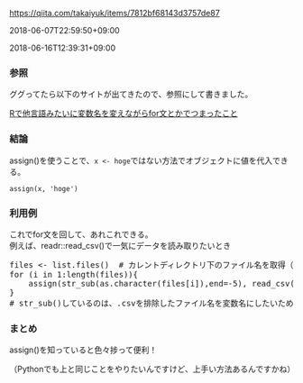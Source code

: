 https://qiita.com/takaiyuk/items/7812bf68143d3757de87

2018-06-07T22:59:50+09:00

2018-06-16T12:39:31+09:00


<h3>
<span id="参照" class="fragment"></span><a href="#%E5%8F%82%E7%85%A7"><i class="fa fa-link"></i></a>参照</h3>

<p>ググってたら以下のサイトが出てきたので、参照にして書きました。</p>

<p><a href="https://futabooo.hatenablog.com/entry/20110910/1315634652" rel="nofollow noopener" target="_blank">Rで他言語みたいに変数名を変えながらfor文とかでつまったこと</a></p>

<h3>
<span id="結論" class="fragment"></span><a href="#%E7%B5%90%E8%AB%96"><i class="fa fa-link"></i></a>結論</h3>

<p>assign()を使うことで、<code>x &lt;- hoge</code>ではない方法でオブジェクトに値を代入できる。</p>

<p><code>assign(x, 'hoge')</code></p>

<h3>
<span id="利用例" class="fragment"></span><a href="#%E5%88%A9%E7%94%A8%E4%BE%8B"><i class="fa fa-link"></i></a>利用例</h3>

<p>これでfor文を回して、あれこれできる。<br>
例えば、readr::read_csv()で一気にデータを読み取りたいとき</p>

<div class="code-frame" data-lang="r"><div class="highlight"><pre><span class="n">files</span><span class="w"> </span><span class="o">&lt;-</span><span class="w"> </span><span class="n">list.files</span><span class="p">()</span><span class="w">  </span><span class="c1"># カレントディレクトリ下のファイル名を取得（全てcsvファイルとする）</span><span class="w">
</span><span class="k">for</span><span class="w"> </span><span class="p">(</span><span class="n">i</span><span class="w"> </span><span class="k">in</span><span class="w"> </span><span class="m">1</span><span class="o">:</span><span class="nf">length</span><span class="p">(</span><span class="n">files</span><span class="p">)){</span><span class="w">
    </span><span class="n">assign</span><span class="p">(</span><span class="n">str_sub</span><span class="p">(</span><span class="nf">as.character</span><span class="p">(</span><span class="n">files</span><span class="p">[</span><span class="n">i</span><span class="p">]),</span><span class="n">end</span><span class="o">=</span><span class="m">-5</span><span class="p">),</span><span class="w"> </span><span class="n">read_csv</span><span class="p">(</span><span class="n">files</span><span class="p">[</span><span class="n">i</span><span class="p">]))</span><span class="w">
</span><span class="p">}</span><span class="w">
</span><span class="c1"># str_sub()しているのは、.csvを排除したファイル名を変数名にしたいため</span><span class="w">
</span></pre></div></div>

<h3>
<span id="まとめ" class="fragment"></span><a href="#%E3%81%BE%E3%81%A8%E3%82%81"><i class="fa fa-link"></i></a>まとめ</h3>

<p>assign()を知っていると色々捗って便利！</p>

<p>（Pythonでも上と同じことをやりたいんですけど、上手い方法あるんですかね）</p>
